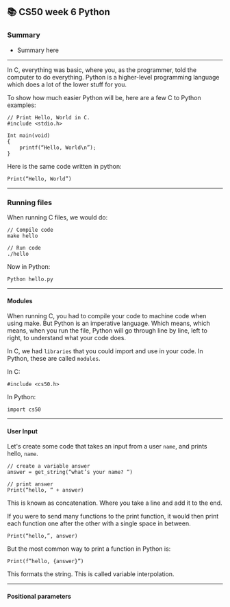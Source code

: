 ## 📚 CS50 week 6 Python

### Summary
- Summary here

---

In C, everything was basic, where you, as the programmer, told the computer to do everything. Python is a higher-level programming language which does a lot of the lower stuff for you.

To show how much easier Python will be, here are a few C to Python examples:
```
// Print Hello, World in C.
#include <stdio.h>

Int main(void)
{
	printf(“Hello, World\n”);
}
```
Here is the same code written in python:
```
Print(“Hello, World”)
```

-----
### Running files
When running C files, we would do:
```
// Compile code
make hello

// Run code
./hello
```
Now in Python:
```
Python hello.py
```

-----

#### Modules

When running C, you had to compile your code to machine code when using make. But Python is an imperative language. Which means, which means, when you run the file, Python will go through line by line, left to right, to understand what your code does.

In C, we had `libraries` that you could import and use in your code. In Python, these are called `modules`.

In C:
```
#include <cs50.h>
```
In Python:
```
import cs50
```

-----

#### User Input

Let's create some code that takes an input from a user `name`, and prints hello, `name`.
```
// create a variable answer
answer = get_string(“what’s your name? “)

// print answer
Print(“hello, “ + answer)
```
This is known as concatenation. Where you take a line and add it to the end.

If you were to send many functions to the print function, it would then print each function one after the other with a single space in between.
```
Print(“hello,”, answer)
```
But the most common way to print a function in Python is:
```
Print(f”hello, {answer}”)
```
This formats the string. This is called variable interpolation.

-----

#### Positional parameters















